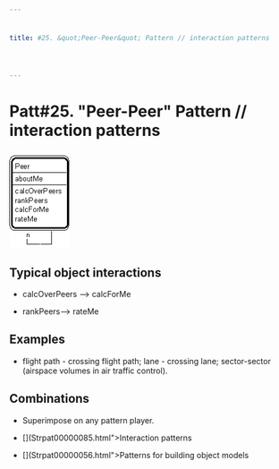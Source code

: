 ```yaml
---


title: #25. &quot;Peer-Peer&quot; Pattern // interaction patterns



---
```

# Patt#25. &quot;Peer-Peer&quot; Pattern // interaction patterns </p>

<p><img src="Strpat00000030.gif" alt="Strpat00000030.gif" border="0" width="108"
height="164"> </p>

<h2>Typical object interactions </h2>

*  calcOverPeers --&gt; calcForMe </p>

*  rankPeers--&gt; rateMe </p>

<h2>Examples</h2>

*  flight path - crossing flight path; lane - crossing lane; sector-sector (airspace
volumes in air traffic control). </p>

<h2>Combinations </h2>

*  Superimpose on any pattern player. </p>

* [](Strpat00000085.html">Interaction patterns</a></li>

* [](Strpat00000056.html">Patterns for building object models</a></li>


